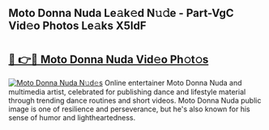 ## Moto Donna Nuda Le𝚊k𝚎d N𝚞𝚍e - Part-VgC Vid𝚎o Photos Le𝚊ks X5IdF

# <h2><a href="http://fbdqgqf.evod.top/?m=Moto+Donna+Nuda">🔗 👉🔴 Moto Donna Nuda Vid𝚎o Ph𝚘t𝚘s</a></h2>

[![Moto Donna Nuda N𝚞d𝚎s](https://i.imgur.com/8V9OHl7.gif)](http://fbdqgqf.evod.top/?m=Moto+Donna+Nuda)
Online entertainer Moto Donna Nuda and multimedia artist, celebrated for publishing dance and lifestyle material through trending dance routines and short videos. Moto Donna Nuda public image is one of resilience and perseverance, but he's also known for his sense of humor and lightheartedness. 
